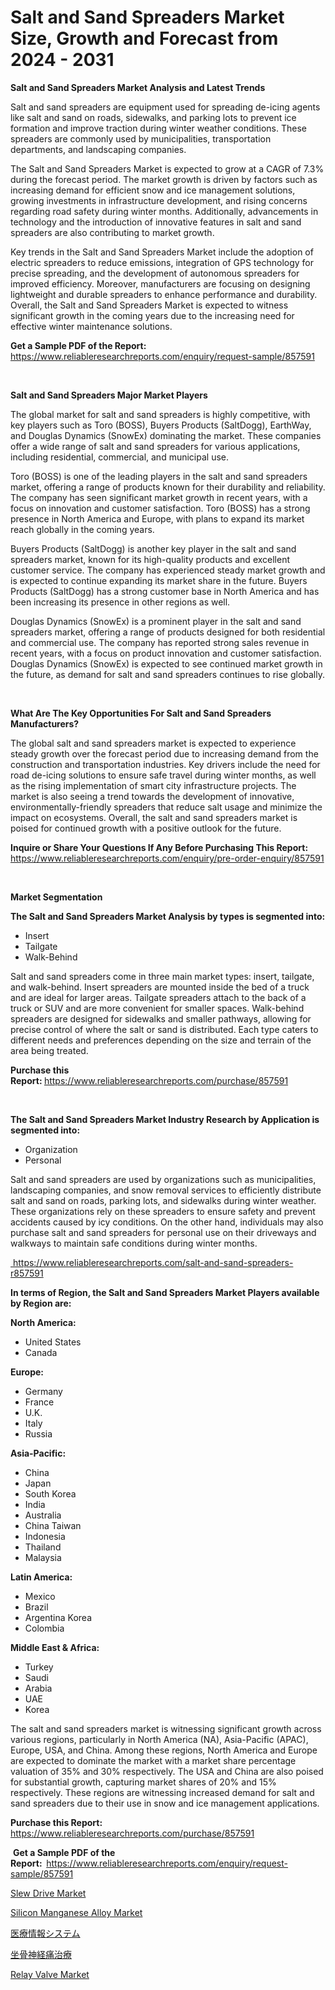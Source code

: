 <p><h1>Salt and Sand Spreaders Market Size, Growth and Forecast from 2024 - 2031</h1></p><p><strong>Salt and Sand Spreaders Market Analysis and Latest Trends</strong></p>
<p><p>Salt and sand spreaders are equipment used for spreading de-icing agents like salt and sand on roads, sidewalks, and parking lots to prevent ice formation and improve traction during winter weather conditions. These spreaders are commonly used by municipalities, transportation departments, and landscaping companies.</p><p>The Salt and Sand Spreaders Market is expected to grow at a CAGR of 7.3% during the forecast period. The market growth is driven by factors such as increasing demand for efficient snow and ice management solutions, growing investments in infrastructure development, and rising concerns regarding road safety during winter months. Additionally, advancements in technology and the introduction of innovative features in salt and sand spreaders are also contributing to market growth.</p><p>Key trends in the Salt and Sand Spreaders Market include the adoption of electric spreaders to reduce emissions, integration of GPS technology for precise spreading, and the development of autonomous spreaders for improved efficiency. Moreover, manufacturers are focusing on designing lightweight and durable spreaders to enhance performance and durability. Overall, the Salt and Sand Spreaders Market is expected to witness significant growth in the coming years due to the increasing need for effective winter maintenance solutions.</p></p>
<p><strong>Get a Sample PDF of the Report:&nbsp;</strong> <a href="https://www.reliableresearchreports.com/enquiry/request-sample/857591">https://www.reliableresearchreports.com/enquiry/request-sample/857591</a></p>
<p>&nbsp;</p>
<p><strong>Salt and Sand Spreaders Major Market Players</strong></p>
<p><p>The global market for salt and sand spreaders is highly competitive, with key players such as Toro (BOSS), Buyers Products (SaltDogg), EarthWay, and Douglas Dynamics (SnowEx) dominating the market. These companies offer a wide range of salt and sand spreaders for various applications, including residential, commercial, and municipal use.</p><p>Toro (BOSS) is one of the leading players in the salt and sand spreaders market, offering a range of products known for their durability and reliability. The company has seen significant market growth in recent years, with a focus on innovation and customer satisfaction. Toro (BOSS) has a strong presence in North America and Europe, with plans to expand its market reach globally in the coming years.</p><p>Buyers Products (SaltDogg) is another key player in the salt and sand spreaders market, known for its high-quality products and excellent customer service. The company has experienced steady market growth and is expected to continue expanding its market share in the future. Buyers Products (SaltDogg) has a strong customer base in North America and has been increasing its presence in other regions as well.</p><p>Douglas Dynamics (SnowEx) is a prominent player in the salt and sand spreaders market, offering a range of products designed for both residential and commercial use. The company has reported strong sales revenue in recent years, with a focus on product innovation and customer satisfaction. Douglas Dynamics (SnowEx) is expected to see continued market growth in the future, as demand for salt and sand spreaders continues to rise globally.</p></p>
<p>&nbsp;</p>
<p><strong>What Are The Key Opportunities For Salt and Sand Spreaders Manufacturers?</strong></p>
<p><p>The global salt and sand spreaders market is expected to experience steady growth over the forecast period due to increasing demand from the construction and transportation industries. Key drivers include the need for road de-icing solutions to ensure safe travel during winter months, as well as the rising implementation of smart city infrastructure projects. The market is also seeing a trend towards the development of innovative, environmentally-friendly spreaders that reduce salt usage and minimize the impact on ecosystems. Overall, the salt and sand spreaders market is poised for continued growth with a positive outlook for the future.</p></p>
<p><strong>Inquire or Share Your Questions If Any Before Purchasing This Report:</strong> <a href="https://www.reliableresearchreports.com/enquiry/pre-order-enquiry/857591">https://www.reliableresearchreports.com/enquiry/pre-order-enquiry/857591</a></p>
<p>&nbsp;</p>
<p><strong>Market Segmentation</strong></p>
<p><strong>The Salt and Sand Spreaders Market Analysis by types is segmented into:</strong></p>
<p><ul><li>Insert</li><li>Tailgate</li><li>Walk-Behind</li></ul></p>
<p><p>Salt and sand spreaders come in three main market types: insert, tailgate, and walk-behind. Insert spreaders are mounted inside the bed of a truck and are ideal for larger areas. Tailgate spreaders attach to the back of a truck or SUV and are more convenient for smaller spaces. Walk-behind spreaders are designed for sidewalks and smaller pathways, allowing for precise control of where the salt or sand is distributed. Each type caters to different needs and preferences depending on the size and terrain of the area being treated.</p></p>
<p><strong>Purchase this Report:&nbsp;</strong><a href="https://www.reliableresearchreports.com/purchase/857591">https://www.reliableresearchreports.com/purchase/857591</a></p>
<p>&nbsp;</p>
<p><strong>The Salt and Sand Spreaders Market Industry Research by Application is segmented into:</strong></p>
<p><ul><li>Organization</li><li>Personal</li></ul></p>
<p><p>Salt and sand spreaders are used by organizations such as municipalities, landscaping companies, and snow removal services to efficiently distribute salt and sand on roads, parking lots, and sidewalks during winter weather. These organizations rely on these spreaders to ensure safety and prevent accidents caused by icy conditions. On the other hand, individuals may also purchase salt and sand spreaders for personal use on their driveways and walkways to maintain safe conditions during winter months.</p></p>
<p><a href="https://www.reliableresearchreports.com/salt-and-sand-spreaders-r857591">&nbsp;https://www.reliableresearchreports.com/salt-and-sand-spreaders-r857591</a></p>
<p><strong>In terms of Region, the Salt and Sand Spreaders Market Players available by Region are:</strong></p>
<p>
    <p> <strong> North America: </strong>
        <ul>
            <li>United States</li>
            <li>Canada</li>
        </ul>
        </p> 
    <p> <strong> Europe: </strong>
        <ul>
            <li>Germany</li>
            <li>France</li>
            <li>U.K.</li>
            <li>Italy</li>
            <li>Russia</li>
        </ul>
        </p> 
    <p> <strong> Asia-Pacific: </strong>
        <ul>
            <li>China</li>
            <li>Japan</li>
            <li>South Korea</li>
            <li>India</li>
            <li>Australia</li>
            <li>China Taiwan</li>
            <li>Indonesia</li>
            <li>Thailand</li>
            <li>Malaysia</li>
        </ul>
        </p> 
    <p> <strong> Latin America: </strong>
        <ul>
            <li>Mexico</li>
            <li>Brazil</li>
            <li>Argentina Korea</li>
            <li>Colombia</li>
        </ul>
        </p> 
    <p> <strong> Middle East & Africa: </strong>
        <ul>
            <li>Turkey</li>
            <li>Saudi</li>
            <li>Arabia</li>
            <li>UAE</li>
            <li>Korea</li>
        </ul>
    </p>
    </p>
<p><p>The salt and sand spreaders market is witnessing significant growth across various regions, particularly in North America (NA), Asia-Pacific (APAC), Europe, USA, and China. Among these regions, North America and Europe are expected to dominate the market with a market share percentage valuation of 35% and 30% respectively. The USA and China are also poised for substantial growth, capturing market shares of 20% and 15% respectively. These regions are witnessing increased demand for salt and sand spreaders due to their use in snow and ice management applications.</p></p>
<p><strong>Purchase this Report: </strong><a href="https://www.reliableresearchreports.com/purchase/857591">https://www.reliableresearchreports.com/purchase/857591</a></p>
<p>&nbsp;<strong>Get a Sample PDF of the Report:&nbsp;&nbsp;</strong><a href="https://www.reliableresearchreports.com/enquiry/request-sample/857591">https://www.reliableresearchreports.com/enquiry/request-sample/857591</a></p>
<p><strong></strong></p>
<p><p><a href="https://github.com/Angelnienowdseej3e45z3p8c/Market-Research-Report-List-2/blob/main/slew-drive-market.md">Slew Drive Market</a></p><p><a href="https://issuu.com/reportprime-2/docs/silicon-manganese-alloy-market-size_f8fe1a0bff8c7a">Silicon Manganese Alloy Market</a></p><p><a href="https://github.com/EstaSprer20231/Market-Research-Report-List-1/blob/main/147662829358.md">医療情報システム</a></p><p><a href="https://medium.com/@hiramzulauf/%E5%9D%90%E9%AA%A8%E7%A5%9E%E7%B5%8C%E7%97%9B%E6%B2%BB%E7%99%82%E5%B8%82%E5%A0%B4%E3%81%AE%E8%A6%8B%E9%80%9A%E3%81%97-%E5%B8%82%E5%A0%B4%E5%8B%95%E5%90%91-%E6%88%90%E9%95%B7-2024%E5%B9%B4%E3%81%8B%E3%82%892031%E5%B9%B4%E3%81%BE%E3%81%A7%E3%81%AE%E4%BA%88%E6%B8%AC-4dff34653e4e">坐骨神経痛治療</a></p><p><a href="https://github.com/brentleyjimmiealvaradoz4l1rea/Market-Research-Report-List-2/blob/main/relay-valve-market.md">Relay Valve Market</a></p></p>